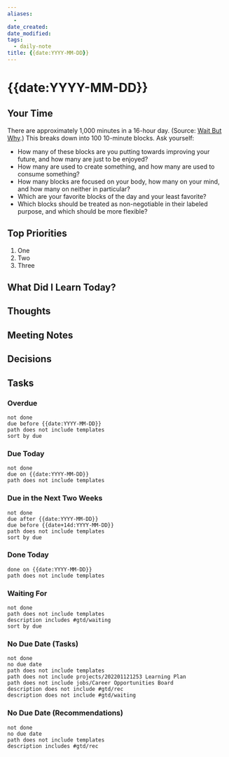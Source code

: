 ```yaml
---
aliases:
  - 
date_created: 
date_modified: 
tags:
  - daily-note
title: {{date:YYYY-MM-DD}}
---
```


# {{date:YYYY-MM-DD}}

## Your Time

There are approximately 1,000 minutes in a 16-hour day. (Source: [Wait But Why](https://waitbutwhy.com/2016/10/100-blocks-day.html).) This breaks down into 100 10-minute blocks. Ask yourself:
- How many of these blocks are you putting towards improving your future, and how many are just to be enjoyed?
- How many are used to create something, and how many are used to consume something?
- How many blocks are focused on your body, how many on your mind, and how many on neither in particular?
- Which are your favorite blocks of the day and your least favorite?
- Which blocks should be treated as non-negotiable in their labeled purpose, and which should be more flexible?

## Top Priorities

1. One
2. Two
3. Three

## What Did I Learn Today?

## Thoughts

## Meeting Notes

## Decisions

## Tasks

### Overdue

```tasks
not done
due before {{date:YYYY-MM-DD}}
path does not include templates
sort by due
```

### Due Today

```tasks
not done
due on {{date:YYYY-MM-DD}}
path does not include templates
```

### Due in the Next Two Weeks

```tasks
not done
due after {{date:YYYY-MM-DD}}
due before {{date+14d:YYYY-MM-DD}}
path does not include templates
sort by due
```

### Done Today

```tasks
done on {{date:YYYY-MM-DD}}
path does not include templates
```

### Waiting For

```tasks
not done
path does not include templates
description includes #gtd/waiting  
sort by due
```

### No Due Date (Tasks)

```tasks
not done
no due date
path does not include templates
path does not include projects/202201121253 Learning Plan
path does not include jobs/Career Opportunities Board
description does not include #gtd/rec 
description does not include #gtd/waiting 
```

### No Due Date (Recommendations)

```tasks
not done
no due date
path does not include templates
description includes #gtd/rec 
```
